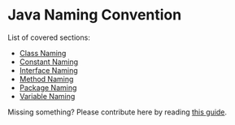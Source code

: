 # Java Naming Convention
List of covered sections:
* [Class Naming](../java/class-naming.html)
* [Constant Naming](../java/constant-naming.md)
* [Interface Naming](../java/interface-naming.html)
* [Method Naming](../java/method-naming.html)
* [Package Naming](../java/package-naming.html)
* [Variable Naming](../java/variable-naming.html)

Missing something? Please contribute here by reading [this guide](../docs/CONTRIBUTING.html).